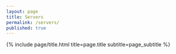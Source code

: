 ```yaml
---
layout: page
title: Servers
permalink: /servers/
published: true
---
```


<div class="page" markdown="1">
{% include page/title.html title=page.title subtitle=page_subtitle %}
</div>
<meta http-equiv="refresh" content="1;url=https://stats.uptimerobot.com/1MAlzt6El0" />
